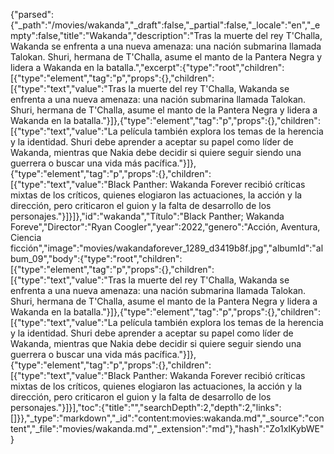 {"parsed":{"_path":"/movies/wakanda","_draft":false,"_partial":false,"_locale":"en","_empty":false,"title":"Wakanda","description":"Tras la muerte del rey T'Challa, Wakanda se enfrenta a una nueva amenaza: una nación submarina llamada Talokan. Shuri, hermana de T'Challa, asume el manto de la Pantera Negra y lidera a Wakanda en la batalla.","excerpt":{"type":"root","children":[{"type":"element","tag":"p","props":{},"children":[{"type":"text","value":"Tras la muerte del rey T'Challa, Wakanda se enfrenta a una nueva amenaza: una nación submarina llamada Talokan. Shuri, hermana de T'Challa, asume el manto de la Pantera Negra y lidera a Wakanda en la batalla."}]},{"type":"element","tag":"p","props":{},"children":[{"type":"text","value":"La película también explora los temas de la herencia y la identidad. Shuri debe aprender a aceptar su papel como líder de Wakanda, mientras que Nakia debe decidir si quiere seguir siendo una guerrera o buscar una vida más pacífica."}]},{"type":"element","tag":"p","props":{},"children":[{"type":"text","value":"Black Panther: Wakanda Forever recibió críticas mixtas de los críticos, quienes elogiaron las actuaciones, la acción y la dirección, pero criticaron el guion y la falta de desarrollo de los personajes."}]}]},"id":"wakanda","Título":"Black Panther; Wakanda Foreve","Director":"Ryan Coogler","year":2022,"genero":"Acción, Aventura, Ciencia ficción","image":"movies/wakandaforever_1289_d3419b8f.jpg","albumId":"album_09","body":{"type":"root","children":[{"type":"element","tag":"p","props":{},"children":[{"type":"text","value":"Tras la muerte del rey T'Challa, Wakanda se enfrenta a una nueva amenaza: una nación submarina llamada Talokan. Shuri, hermana de T'Challa, asume el manto de la Pantera Negra y lidera a Wakanda en la batalla."}]},{"type":"element","tag":"p","props":{},"children":[{"type":"text","value":"La película también explora los temas de la herencia y la identidad. Shuri debe aprender a aceptar su papel como líder de Wakanda, mientras que Nakia debe decidir si quiere seguir siendo una guerrera o buscar una vida más pacífica."}]},{"type":"element","tag":"p","props":{},"children":[{"type":"text","value":"Black Panther: Wakanda Forever recibió críticas mixtas de los críticos, quienes elogiaron las actuaciones, la acción y la dirección, pero criticaron el guion y la falta de desarrollo de los personajes."}]}],"toc":{"title":"","searchDepth":2,"depth":2,"links":[]}},"_type":"markdown","_id":"content:movies:wakanda.md","_source":"content","_file":"movies/wakanda.md","_extension":"md"},"hash":"Zo1xIKybWE"}